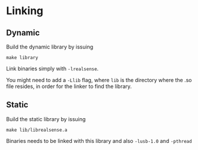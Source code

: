 # Linking

## Dynamic
Build the dynamic library by issuing

    make library

Link binaries simply with `-lrealsense`.

You might need to add a `-Llib`  flag, where `lib` is the directory where the .so file resides, in order for the linker to find the library.

## Static
Build the static library by issuing

    make lib/librealsense.a
	
Binaries needs to be linked with this library and also `-lusb-1.0` and `-pthread`

